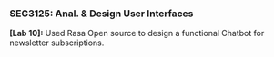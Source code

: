 ### SEG3125: Anal. & Design User Interfaces 
**[Lab 10]:** Used Rasa Open source to design a functional Chatbot for newsletter subscriptions.
